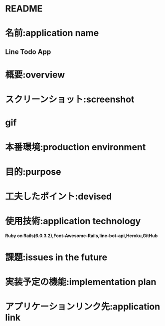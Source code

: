 # README

# 名前:application name
## Line Todo App

# 概要:overview

# スクリーンショット:screenshot

# gif

# 本番環境:production environment

# 目的:purpose

# 工夫したポイント:devised


# 使用技術:application technology
#### Ruby on Rails(6.0.3.2),Font-Awesome-Rails,line-bot-api,Heroku,GitHub

# 課題:issues in the future


# 実装予定の機能:implementation plan


# アプリケーションリンク先:application link

